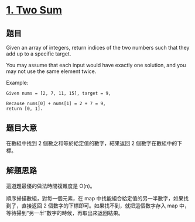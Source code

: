 # [1. Two Sum](https://leetcode.com/problems/two-sum/)

## 題目

Given an array of integers, return indices of the two numbers such that they add up to a specific target.

You may assume that each input would have exactly one solution, and you may not use the same element twice.

Example:

```
Given nums = [2, 7, 11, 15], target = 9,

Because nums[0] + nums[1] = 2 + 7 = 9,
return [0, 1].
```



## 題目大意

在數組中找到 2 個數之和等於給定值的數字，結果返回 2 個數字在數組中的下標。

## 解題思路

這道題最優的做法時間複雜度是 O(n)。

順序掃描數組，對每一個元素，在 map 中找能組合給定值的另一半數字，如果找到了，直接返回 2 個數字的下標即可。如果找不到，就把這個數字存入 map 中，等待掃到“另一半”數字的時候，再取出來返回結果。